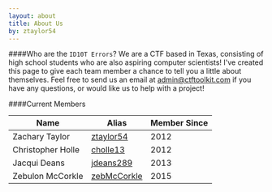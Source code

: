```yaml
---
layout: about
title: About Us
by: ztaylor54
---
```

<style>
		ul li {
			list-style-type: circle;
		}
		h1, h2 {
	  		margin-top: 10px;
		 	text-align: center;
		}
		h3, h5, h6 {
		  	text-align: left;
			margin-top: 10px;
		}
		h4 {
    			margin-top: 10px;
    			font-size: 200%;
    			text-align: center;
    			border-bottom: 1px solid #eee;
    			padding-bottom: 0.3em;
		}
		table {
			margin: 0 auto;
		}
</style>

####Who are the `ID10T Errors`?
We are a CTF based in Texas, consisting of high school students who are also aspiring computer scientists! I've created this page to give each team member a chance to tell you a little about themselves. Feel free to send us an email at [admin@ctftoolkit.com](mailto:admin@ctftoolkit.com) if you have any questions, or would like us to help with a project!  
  
####Current Members  

| Name              | Alias                                         | Member Since |
|-------------------|-----------------------------------------------|--------------|
| Zachary Taylor    | [ztaylor54](https://github.com/ztaylor54)     | 2012         |
| Christopher Holle | [cholle13](https://github.com/cholle13)       | 2012         |
| Jacqui Deans      | [jdeans289](https://github.com/jdeans289)     | 2013         |
| Zebulon McCorkle  | [zebMcCorkle](https://github.com/zebmccorkle) | 2015         |
